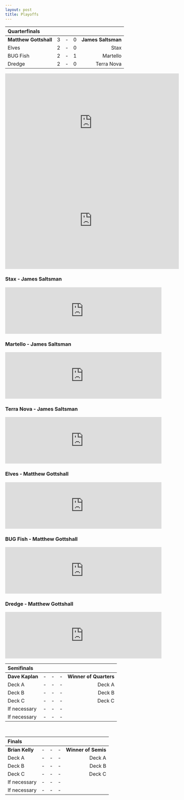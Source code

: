 ```yaml
---
layout: post
title: Playoffs
---
```





| **Quarterfinals** |   |   |   |   |
| :--- |:---:|:---:|:---:|---:|
| **Matthew Gottshall**  | 3 | - | 0 | **James Saltsman** |
| Elves | 2 | - | 0 |  Stax |
| BUG Fish | 2 | - | 1 | Martello |
| Dredge | 2 | - | 0 |  Terra Nova |

<iframe width="560" height="315" src="https://www.youtube.com/embed/LMtLI10gyog?rel=0&amp;controls=0&amp;showinfo=0" frameborder="0" allowfullscreen></iframe>
<iframe width="560" height="315" src="https://www.youtube.com/embed/dWuO5gFBdI8?rel=0&amp;controls=0&amp;showinfo=0" frameborder="0" allowfullscreen></iframe>

### Stax - James Saltsman

<iframe src="http://pastebin.com/embed_iframe.php?i=PGJUfFdq" style="border:none;width:100%"></iframe>

### Martello - James Saltsman

<iframe src="http://pastebin.com/embed_iframe.php?i=7rk8PX9B" style="border:none;width:100%"></iframe>


### Terra Nova - James Saltsman

<iframe src="http://pastebin.com/embed_iframe.php?i=bjBeKMWh" style="border:none;width:100%"></iframe>


### Elves - Matthew Gottshall

<iframe src="http://pastebin.com/embed_iframe.php?i=JauXTnn7" style="border:none;width:100%"></iframe>

### BUG Fish - Matthew Gottshall

<iframe src="http://pastebin.com/embed_iframe.php?i=G7E0iwsk" style="border:none;width:100%"></iframe>

### Dredge - Matthew Gottshall

<iframe src="http://pastebin.com/embed_iframe.php?i=kBpLsRQ6" style="border:none;width:100%"></iframe>


<br />

| **Semifinals** |   |   |   |   |
| :--- |:---:|:---:|:---:|---:|
| **Dave Kaplan**  | - | - | - | **Winner of Quarters** |
| Deck A | - | - | - |  Deck A |
| Deck B | - | - | - |  Deck B |
| Deck C | - | - | - |  Deck C |
| If necessary | - | - | - | |
| If necessary | - | - | - | |

<br />

| **Finals** |   |   |   |   |
| :--- |:---:|:---:|:---:|---:|
| **Brian Kelly**  | - | - | - | **Winner of Semis** |
| Deck A | - | - | - |  Deck A |
| Deck B | - | - | - |  Deck B |
| Deck C | - | - | - |  Deck C |
| If necessary | - | - | - | |
| If necessary | - | - | - | |

